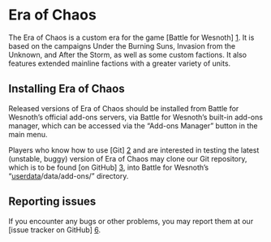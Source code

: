 Era of Chaos
================================================================================

The Era of Chaos is a custom era for the game [Battle for Wesnoth] [1].
It is based on the campaigns Under the Burning Suns, Invasion from the Unknown, 
and After the Storm, as well as some custom factions. 
It also features extended mainline factions with a greater variety of units.

[1]: <https://www.wesnoth.org>

Installing Era of Chaos
--------------------------------------------------------------------------------
Released versions of Era of Chaos should be installed from Battle for Wesnoth’s
official add-ons servers, via Battle for Wesnoth’s built-in add-ons manager,
which can be accessed via the “Add-ons Manager” button in the main menu.

Players who know how to use [Git] [2] and are interested in testing the latest
(unstable, buggy) version of Era of Chaos may clone our Git repository, which is to
be found [on GitHub] [3], into Battle for Wesnoth’s
“[userdata][4]/data/add-ons/” directory.

[2]: <http://www.git-scm.com>
[3]: <https://github.com/windfolk/Era_of_Chaos>
[4]: <http://wiki.wesnoth.org/EditingWesnoth#Where_is_my_user_data_directory.3F>

Reporting issues
--------------------------------------------------------------------------------
If you encounter any bugs or other problems, you may report them at our [issue
tracker on GitHub] [6].

[6]: <https://github.com/windfolk/Era_of_Chaos/issues>
